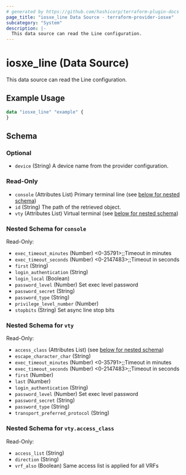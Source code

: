```yaml
---
# generated by https://github.com/hashicorp/terraform-plugin-docs
page_title: "iosxe_line Data Source - terraform-provider-iosxe"
subcategory: "System"
description: |-
  This data source can read the Line configuration.
---
```


# iosxe_line (Data Source)

This data source can read the Line configuration.

## Example Usage

```terraform
data "iosxe_line" "example" {
}
```

<!-- schema generated by tfplugindocs -->
## Schema

### Optional

- `device` (String) A device name from the provider configuration.

### Read-Only

- `console` (Attributes List) Primary terminal line (see [below for nested schema](#nestedatt--console))
- `id` (String) The path of the retrieved object.
- `vty` (Attributes List) Virtual terminal (see [below for nested schema](#nestedatt--vty))

<a id="nestedatt--console"></a>
### Nested Schema for `console`

Read-Only:

- `exec_timeout_minutes` (Number) <0-35791>;;Timeout in minutes
- `exec_timeout_seconds` (Number) <0-2147483>;;Timeout in seconds
- `first` (String)
- `login_authentication` (String)
- `login_local` (Boolean)
- `password_level` (Number) Set exec level password
- `password_secret` (String)
- `password_type` (String)
- `privilege_level_number` (Number)
- `stopbits` (String) Set async line stop bits


<a id="nestedatt--vty"></a>
### Nested Schema for `vty`

Read-Only:

- `access_class` (Attributes List) (see [below for nested schema](#nestedatt--vty--access_class))
- `escape_character_char` (String)
- `exec_timeout_minutes` (Number) <0-35791>;;Timeout in minutes
- `exec_timeout_seconds` (Number) <0-2147483>;;Timeout in seconds
- `first` (Number)
- `last` (Number)
- `login_authentication` (String)
- `password_level` (Number) Set exec level password
- `password_secret` (String)
- `password_type` (String)
- `transport_preferred_protocol` (String)

<a id="nestedatt--vty--access_class"></a>
### Nested Schema for `vty.access_class`

Read-Only:

- `access_list` (String)
- `direction` (String)
- `vrf_also` (Boolean) Same access list is applied for all VRFs
